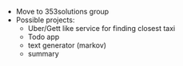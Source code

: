 - Move to 353solutions group
- Possible projects: 
    - Uber/Gett like service for finding closest taxi
    - Todo app
    - text generator (markov)
    - summary
